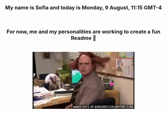 


<div align="center">
<h3 >My name is Sofia and today is Monday, 9 August, 11:15 GMT-4</h3><br>
<h3 >For now, me and my personalities are working to create a fun Readme 👋
</h3><br>
<img src='img/dwight.gif' alt='working...'/>
</div>
